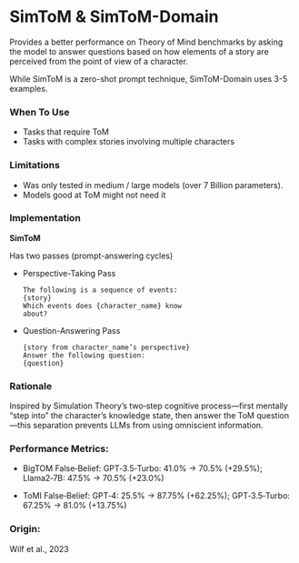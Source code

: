 # SimToM & SimToM-Domain

Provides a better performance on Theory of Mind benchmarks by asking the model to answer questions based on how elements of a story are perceived from the point of view of a character.

While SimToM is a zero-shot prompt technique, SimToM-Domain uses 3-5 examples. 

### When To Use

 - Tasks that require ToM
 - Tasks with complex stories involving multiple characters

### Limitations

 - Was only tested in medium / large models (over 7 Billion parameters).
 - Models good at ToM might not need it

### Implementation

**SimToM**

Has two passes (prompt-answering cycles)
 - Perspective-Taking Pass
    ```
    The following is a sequence of events:
    {story}
    Which events does {character_name} know
    about?
    ```
 - Question-Answering Pass
    ```
    {story from character_name’s perspective}
    Answer the following question:
    {question}
    ```

### Rationale

Inspired by Simulation Theory’s two‑step cognitive process—first mentally “step into” the character’s knowledge state, then answer the ToM question—this separation prevents LLMs from using omniscient information.

### Performance Metrics:

 - BigTOM False‑Belief: GPT‑3.5‑Turbo: 41.0% → 70.5% (+29.5%); Llama2‑7B: 47.5% → 70.5% (+23.0%)

 - ToMI False‑Belief: GPT‑4: 25.5% → 87.75% (+62.25%); GPT‑3.5‑Turbo: 67.25% → 81.0% (+13.75%)

### Origin: 

Wilf et al., 2023
